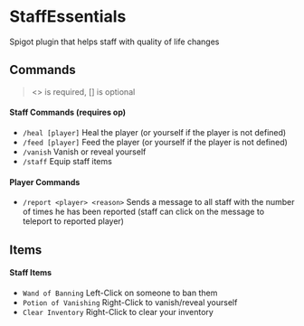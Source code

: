 # StaffEssentials
Spigot plugin that helps staff with quality of life changes

## Commands
> <> is required, [] is optional

#### Staff Commands (requires op)
- `/heal [player]` Heal the player (or yourself if the player is not defined)
- `/feed [player]` Feed the player (or yourself if the player is not defined)
- `/vanish` Vanish or reveal yourself
- `/staff` Equip staff items

#### Player Commands
- `/report <player> <reason>` Sends a message to all staff with the number of times he has been reported (staff can click on the message to teleport to reported player)

## Items

#### Staff Items
- `Wand of Banning` Left-Click on someone to ban them
- `Potion of Vanishing` Right-Click to vanish/reveal yourself
- `Clear Inventory` Right-Click to clear your inventory
